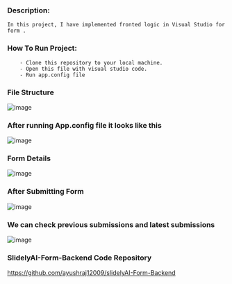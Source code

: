### Description:
    In this project, I have implemented fronted logic in Visual Studio for form .

### How To Run Project:
        - Clone this repository to your local machine.
        - Open this file with visual studio code.
        - Run app.config file
   
### File Structure
![image](https://github.com/ayushraj12009/slidelyAI-Form-Frontend/assets/51042913/c24f7138-fbd7-4ebe-a1d2-182169d4411e)


### After running App.config file it looks like this
![image](https://github.com/ayushraj12009/slidelyAI-Form-Frontend/assets/51042913/69881037-ed53-49a2-a56a-c0e2ff0fa49b)

### Form Details 
![image](https://github.com/ayushraj12009/slidelyAI-Form-Frontend/assets/51042913/68ee4879-1136-4312-aed7-e6b4edda21f4)

### After Submitting Form
![image](https://github.com/ayushraj12009/slidelyAI-Form-Frontend/assets/51042913/40cebcce-53af-443d-aca1-2f53c1f5b268)

### We can check previous submissions and latest submissions
![image](https://github.com/ayushraj12009/slidelyAI-Form-Frontend/assets/51042913/8c2fe4d9-5611-4e00-882d-b5dbd1c568e9)

### SlidelyAI-Form-Backend Code Repository
https://github.com/ayushraj12009/slidelyAI-Form-Backend
